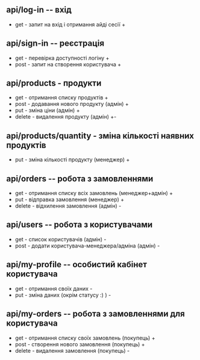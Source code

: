 ## api/log-in  --  вхід
* get - запит на вхід і отримання айді сесії +

## api/sign-in  -- реєстрація
* get - перевірка доступності логіну +
* post - запит на створення користувача +

## api/products - продукти
* get - отримання списку продуктів +
* post - додавання нового продукту (адмін) +
* put - зміна ціни (адмін) +
* delete - видалення продукту (адмін) +-

## api/products/quantity - зміна кількості наявних продуктів
* put - зміна кількості продукту (менеджер) +

## api/orders  --  робота з замовленнями
* get - отримання списку всіх замовлень (менеджер+адмін) +
* put - відправка замовлення (менеджер) +
* delete - відхилення замовлення (адмін) -

## api/users  --  робота з користувачами
* get - список користувачів (адмін) -
* post - додати користувача-менеджера/адміна (адмін) -

## api/my-profile  --  особистий кабінет користувача
* get - отримання своїх даних -
* put - зміна даних (окрім статусу :) ) -

## api/my-orders  --  робота з замовленнями для користувача
* get - отримання списку своїх замовлень (покупець) +
* post - створення нового замовлення (покупець) +
* delete - видалення замовлення (покупець) -